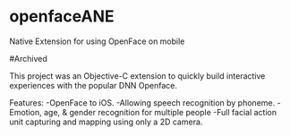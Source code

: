 # openfaceANE
Native Extension for using OpenFace on mobile

#Archived

This project was an Objective-C extension to quickly build interactive experiences with the popular DNN Openface. 

Features:
-OpenFace to iOS.
-Allowing speech recognition by phoneme.
-Emotion, age, & gender recognition for multiple people
-Full facial action unit capturing and mapping using only a 2D camera.
